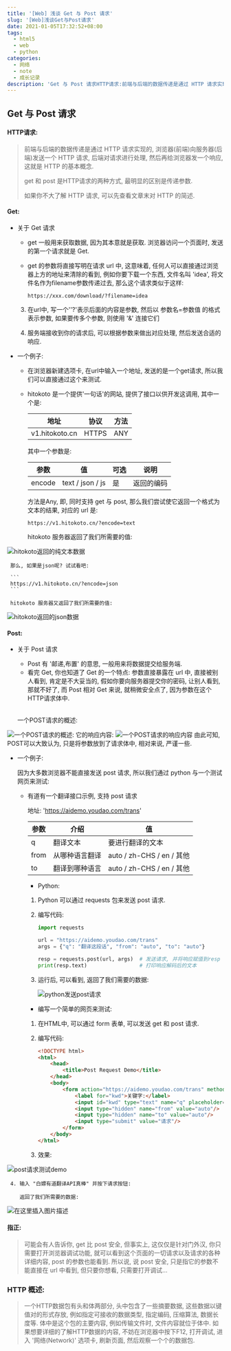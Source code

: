 ```yaml
---
title: '[Web] 浅谈 Get 与 Post 请求'
slug: '[Web]浅谈Get与Post请求'
date: 2021-01-05T17:32:52+08:00
tags:
  - html5
  - web
  - python
categories:
  - 网络
  - note
  - 成长记录
description: 'Get 与 Post 请求HTTP请求:前端与后端的数据传递是通过 HTTP 请求实现的, 浏览器(前端)向服务器(后端)发送一个 HTTP 请求, 后端对请求进行处理, 然后再给浏览器发一个响应, 这就是 HTTP 的基本概念.get 和 post 是HTTP请求的两种方式, 最明显的区别是传递参数.如果你不大了解 HTTP 请求, 可以先查看文章末对 HTTP 的简述.Get:关于 Get 请求get 一般用来获取数据, 因为其本意就是获取. 浏览器访问一个页面时, 发送的第一'
---
```


## Get 与 Post 请求


#### HTTP请求:


> 前端与后端的数据传递是通过 HTTP 请求实现的, 浏览器(前端)向服务器(后端)发送一个 HTTP 请求, 后端对请求进行处理, 然后再给浏览器发一个响应, 这就是 HTTP 的基本概念.
>
> get 和 post 是HTTP请求的两种方式, 最明显的区别是传递参数.
>
> 如果你不大了解 HTTP 请求, 可以先查看文章末对 HTTP 的简述.


#### Get:


- 关于 Get 请求
  - get 一般用来获取数据, 因为其本意就是获取. 浏览器访问一个页面时, 发送的第一个请求就是 Get.
  - get 的参数将直接写明在请求 url 中, 这意味着, 任何人可以直接通过浏览器上方的地址来清除的看到, 例如你要下载一个东西, 文件名叫 'idea', 将文件名作为filename参数传递过去, 那么这个请求类似于这样:

     ```
     https://xxx.com/download/?filename=idea
     ```

  3. 在url中, 写一个''?'表示后面的内容是参数, 然后以 参数名=参数值 的格式表示参数, 如果要传多个参数, 则使用 '&' 连接它们

  4. 服务端接收到你的请求后, 可以根据参数来做出对应处理, 然后发送合适的响应.

- 一个例子:

  - 在浏览器新建选项卡, 在url中输入一个地址, 发送的是一个get请求, 所以我们可以直接通过这个来测试.

  - hitokoto 是一个提供'一句话'的网站, 提供了接口以供开发这调用, 其中一个是:

     | 地址           | 协议  | 方法 |
     | -------------- | ----- | ---- |
     | v1.hitokoto.cn | HTTPS | ANY  |

     其中一个参数是:

     | 参数   | 值               | 可选 | 说明       |
     | ------ | ---------------- | ---- | ---------- |
     | encode | text / json / js | 是   | 返回的编码 |
     
     

     方法是Any, 即, 同时支持 get 与 post, 那么我们尝试使它返回一个格式为文本的结果, 对应的 url 是:
     
     ```
     https://v1.hitokoto.cn/?encode=text
     ```
     
     hitokoto 服务器返回了我们所需要的值:
     
     
![hitokoto返回的纯文本数据](images/20210105165205507.png)
     
     那么, 如果是json呢? 试试看吧:
     
     ```
     https://v1.hitokoto.cn/?encode=json
     ```
     
     hitokoto 服务器又返回了我们所需要的值:
     
     
![hitokoto返回的json数据](images/20210105165331960.png)


#### Post:


- 关于 Post 请求

  - Post 有 '邮递,布置' 的意思, 一般用来将数据提交给服务端.
  - 看完 Get, 你也知道了 Get 的一个特点: 参数直接暴露在 url 中, 直接被别人看到, 肯定是不大妥当的, 假如你要向服务器提交你的密码, 让别人看到, 那就不好了, 而 Post 相对 Get 来说, 就稍微安全点了, 因为参数在这个HTTP请求体中.
  <br/>
  
  一个POST请求的概述:

![一个POST请求的概述:](images/20210110114706246.png)
它的响应内容:
![一个POST请求的响应内容](images/20210110114759960.png)
由此可知, POST可以大致认为, 只是将参数放到了请求体中, 相对来说, 严谨一些.

- 一个例子:

  因为大多数浏览器不能直接发送 post 请求, 所以我们通过 python 与一个测试网页来测试:

  - 有道有一个翻译接口示例, 支持 post 请求

    地址: 'https://aidemo.youdao.com/trans'

    | 参数 | 介绍           | 值                        |
    | ---- | -------------- | ------------------------- |
    | q    | 翻译文本       | 要进行翻译的文本          |
    | from | 从哪种语言翻译 | auto / zh-CHS / en / 其他 |
    | to   | 翻译到哪种语言 | auto / zh-CHS / en / 其他 |

    - Python:

     1. Python 可以通过 requests 包来发送 post 请求.

     2. 编写代码:

        ```python
        import requests
        
        url = "https://aidemo.youdao.com/trans"
        args = {"q": "翻译这段话", "from": "auto", "to": "auto"}
        
        resp = requests.post(url, args)  # 发送请求, 并将响应赋值到resp
        print(resp.text)                 # 打印响应解码后的文本
        ```

     3. 运行后, 可以看到, 返回了我们需要的数据:

        ![python发送post请求](images/20210105165515493.png)


    - 编写一个简单的网页来测试:

     1. 在HTML中, 可以通过 form 表单, 可以发送 get 和 post 请求.
     
     2. 编写代码:
     
        ```html
        <!DOCTYPE html>
        <html>
            <head>
                <title>Post Request Demo</title>
            </head>
            <body>
                <form action="https://aidemo.youdao.com/trans" method="post" target="_blank">
                    <label for="kwd">关键字:</label>
                    <input id="kwd" type="text" name="q" placeholder="输入关键词"/>
                    <input type="hidden" name="from" value="auto"/>
                    <input type="hidden" name="to" value="auto"/>
                    <input type="submit" value="请求"/>
                </form>
            </body>
        </html>
        ```
     
     3. 效果:
     
        
![post请求测试demo](images/20210105165549904.png)

     
     4. 输入 "白嫖有道翻译API真棒" 并按下请求按钮:
     
        返回了我们所需要的数据:
     
        
![在这里插入图片描述](images/20210105165649711.png)

#### 指正:

> 可能会有人告诉你, get 比 post 安全, 但事实上, 这仅仅是针对门外汉, 你只需要打开浏览器调试功能, 就可以看到这个页面的一切请求以及请求的各种详细内容, post 的参数也能看到.
> 所以说, 说 post 安全, 只是指它的参数不能直接在 url 中看到, 但只要你想看, 只需要打开调试...




### HTTP 概述:

> 一个HTTP数据包有头和体两部分, 头中包含了一些摘要数据, 这些数据以键值对的形式存放, 例如指定可接收的数据类型, 指定编码, 压缩算法, 数据长度等. 体中是这个包的主要内容, 例如传输文件时, 文件内容就位于体中. 如果想要详细的了解HTTP数据的内容, 不妨在浏览器中按下F12, 打开调试, 进入 '网络(Network)' 选项卡, 刷新页面, 然后观察一个个的数据包.
